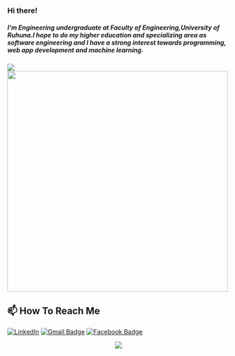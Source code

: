 ###  Hi there!&nbsp;

##### I'm Engineering undergraduate at Faculty of Engineering,University of Ruhuna.I hope to do my higher education and specializing area as software engineering and I have a strong interest towards programming, web app development and machine learning.


<img src="https://github-readme-stats.vercel.app/api?username=gihanrohanadissanayaka&show_icons=true&theme=radical&title_color=8E2DE2&text_color=fff&icon_color=8E2DE2">

<a href="https://github.com/victorabarros?tab=repositories">
  <img width="500px" src="https://github-readme-stats.anuraghazra1.vercel.app/api/top-langs/?username=gihanrohanadissanayaka&count_private=true&layout=compact&hide=makefile,shell&hide_title=true&theme=radical&title_color=8E2DE2&text_color=fff&icon_color=8E2DE2" />
</a>

## 📫 How To Reach Me

<a href="https://www.linkedin.com/in/gihan-dissanayaka-9947b3216/" target="_blank"><img src="https://img.shields.io/badge/LinkedIn-%230077B5.svg?&style=flat-square&logo=linkedin&logoColor=white" alt="LinkedIn"></a>
[![Gmail Badge](https://img.shields.io/badge/-Gmail-c14438?style=flat-square&logo=Gmail&logoColor=white&link=mailto:contato.weltonf@gmail.com)](mailto:dissanayaka.gihanrohana@gmail.com)
[![Facebook Badge](https://img.shields.io/badge/-Facebook-3b5998?style=flat-square&labelColor=3b5998&logo=facebook&logoColor=white&link=https://www.facebook.com/weltonpfelix/)](https://web.facebook.com/profile.php?id=100004284887135&comment_id=Y29tbWVudDo5Nzc1MzgyMzMwNjQwODFfOTc3ODQzNTgzMDMzNTQ2)


<p align="center">
<img src="https://visitor-badge.laobi.icu/badge?page_id=gihanrohanadissanayaka" id="counter">
</p>

<!---
gihanrohanadissanayaka/gihanrohanadissanayaka is a ✨ special ✨ repository because its `README.md` (this file) appears on your GitHub profile.
You can click the Preview link to take a look at your changes.
--->
